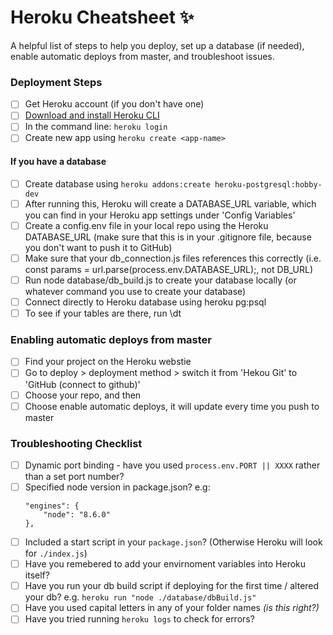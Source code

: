 # Heroku Cheatsheet :sparkles:
A helpful list of steps to help you deploy, set up a database (if needed), enable automatic deploys from master, and troubleshoot issues.

### Deployment Steps
- [ ] Get Heroku account (if you don't have one)
- [ ] [Download and install Heroku CLI](https://devcenter.heroku.com/articles/heroku-cli#download-and-install)
- [ ] In the command line: `heroku login`
- [ ] Create new app using `heroku create <app-name>`
  
#### If you have a database
- [ ] Create database using `heroku addons:create heroku-postgresql:hobby-dev`
- [ ] After running this, Heroku will create a DATABASE_URL variable, which you can find in your Heroku app settings under 'Config Variables'
- [ ] Create a config.env file in your local repo using the Heroku DATABASE_URL (make sure that this is in your .gitignore file, because you don't want to push it to GitHub)
- [ ] Make sure that your db_connection.js files references this correctly (i.e. const params = url.parse(process.env.DATABASE_URL);, not DB_URL)
- [ ] Run node database/db_build.js to create your database locally (or whatever command you use to create your database)
- [ ] Connect directly to Heroku database using heroku pg:psql
- [ ] To see if your tables are there, run \dt

### Enabling automatic deploys from master

- [ ] Find your project on the Heroku webstie
- [ ] Go to deploy > deployment method > switch it from 'Hekou Git' to 'GitHub (connect to github)'
- [ ] Choose your repo, and then 
- [ ] Choose enable automatic deploys, it will update every time you push to master

### Troubleshooting Checklist
- [ ] Dynamic port binding - have you used `process.env.PORT || XXXX` rather than  a set port number?
- [ ] Specified node version in package.json? e.g:
    ```
    "engines": {
        "node": "8.6.0"
    },
    ```
- [ ] Included a start script in your `package.json`? (Otherwise Heroku will look for `./index.js`)
- [ ] Have you remebered to add your envirnoment variables into Heroku itself?
- [ ] Have you run your db build script if deploying for the first time / altered your db? e.g. `heroku run "node ./database/dbBuild.js"`
- [ ] Have you used capital letters in any of your folder names *(is this right?)*
- [ ] Have you tried running `heroku logs` to check for errors?
